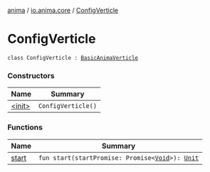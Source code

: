 [anima](../../index.md) / [io.anima.core](../index.md) / [ConfigVerticle](./index.md)

# ConfigVerticle

`class ConfigVerticle : `[`BasicAnimaVerticle`](../../io.anima/-basic-anima-verticle/index.md)

### Constructors

| Name | Summary |
|---|---|
| [&lt;init&gt;](-init-.md) | `ConfigVerticle()` |

### Functions

| Name | Summary |
|---|---|
| [start](start.md) | `fun start(startPromise: Promise<`[`Void`](https://docs.oracle.com/javase/6/docs/api/java/lang/Void.html)`>): `[`Unit`](https://kotlinlang.org/api/latest/jvm/stdlib/kotlin/-unit/index.html) |
